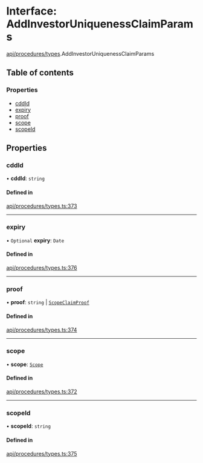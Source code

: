 # Interface: AddInvestorUniquenessClaimParams

[api/procedures/types](../wiki/api.procedures.types).AddInvestorUniquenessClaimParams

## Table of contents

### Properties

- [cddId](../wiki/api.procedures.types.AddInvestorUniquenessClaimParams#cddid)
- [expiry](../wiki/api.procedures.types.AddInvestorUniquenessClaimParams#expiry)
- [proof](../wiki/api.procedures.types.AddInvestorUniquenessClaimParams#proof)
- [scope](../wiki/api.procedures.types.AddInvestorUniquenessClaimParams#scope)
- [scopeId](../wiki/api.procedures.types.AddInvestorUniquenessClaimParams#scopeid)

## Properties

### cddId

• **cddId**: `string`

#### Defined in

[api/procedures/types.ts:373](https://github.com/PolymeshAssociation/polymesh-sdk/blob/07b115c8/src/api/procedures/types.ts#L373)

___

### expiry

• `Optional` **expiry**: `Date`

#### Defined in

[api/procedures/types.ts:376](https://github.com/PolymeshAssociation/polymesh-sdk/blob/07b115c8/src/api/procedures/types.ts#L376)

___

### proof

• **proof**: `string` \| [`ScopeClaimProof`](../wiki/api.procedures.types.ScopeClaimProof)

#### Defined in

[api/procedures/types.ts:374](https://github.com/PolymeshAssociation/polymesh-sdk/blob/07b115c8/src/api/procedures/types.ts#L374)

___

### scope

• **scope**: [`Scope`](../wiki/types.Scope)

#### Defined in

[api/procedures/types.ts:372](https://github.com/PolymeshAssociation/polymesh-sdk/blob/07b115c8/src/api/procedures/types.ts#L372)

___

### scopeId

• **scopeId**: `string`

#### Defined in

[api/procedures/types.ts:375](https://github.com/PolymeshAssociation/polymesh-sdk/blob/07b115c8/src/api/procedures/types.ts#L375)
